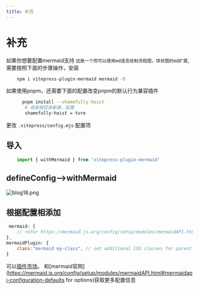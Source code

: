 ```yaml
---
title: 补充
---
```


# 补充  <Badge type="tip" text="^1.9.0" />

如果你想要配置mermaid支持 `这是一个而可以使用md语言绘制流程图，饼状图的md扩展`,需要按照下面的步骤操作，安装

```bash
    npm i vitepress-plugin-mermaid mermaid -D
```

如果使用pnpm，还需要下面的配置改变pnpm的默认行为兼容插件

```bash
      pnpm install --shamefully-hoist
       # 或者根目录新建，配置
       shamefully-hoist = ture
```

更改 `.vitepress/config.mjs` 配置项

## 导入

```js
    import { withMermaid } from 'vitepress-plugin-mermaid'
```

## defineConfig—>withMermaid

![blog18.png](https://img.picui.cn/free/2024/09/10/66dfe54a89932.png)

## 根据配置相添加

```js
 mermaid: {
    // refer https://mermaid.js.org/config/setup/modules/mermaidAPI.html#mermaidapi-configuration-defaults for options
},
mermaidPlugin: {
    class:"mermaid my-class", // set additional CSS classes for parent container
}
```

可以[插件市场](https://emersonbottero.github.io/vitepress-plugin-mermaid/guide/getting-started.html)。
和[mermaid官网](https://mermaid.js.org/config/setup/modules/mermaidAPI.html#mermaidapi-configuration-defaults for options)获取更多配置信息
